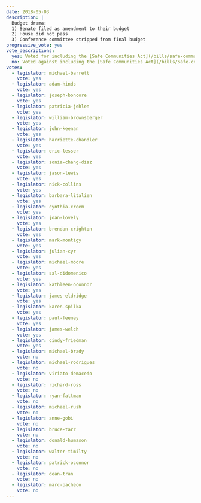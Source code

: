 ```yaml
---
date: 2018-05-03
description: |
  Budget drama:
  1) Senate filed as amendment to their budget
  2) House did not pass
  3) Conference committee stripped from final budget
progressive_vote: yes
vote_descriptions:
  yes: Voted for including the [Safe Communities Act](/bills/safe-communities-act/) in the Senate version of the budget
  no: Voted against including the [Safe Communities Act](/bills/safe-communities-act/) in the Senate version of the budget
votes:
  - legislator: michael-barrett
    vote: yes
  - legislator: adam-hinds
    vote: yes
  - legislator: joseph-boncore
    vote: yes
  - legislator: patricia-jehlen
    vote: yes
  - legislator: william-brownsberger
    vote: yes
  - legislator: john-keenan
    vote: yes
  - legislator: harriette-chandler
    vote: yes
  - legislator: eric-lesser
    vote: yes
  - legislator: sonia-chang-diaz
    vote: yes
  - legislator: jason-lewis
    vote: yes
  - legislator: nick-collins
    vote: yes
  - legislator: barbara-litalien
    vote: yes
  - legislator: cynthia-creem
    vote: yes
  - legislator: joan-lovely
    vote: yes
  - legislator: brendan-crighton
    vote: yes
  - legislator: mark-montigy
    vote: yes
  - legislator: julian-cyr
    vote: yes
  - legislator: michael-moore
    vote: yes
  - legislator: sal-didomenico
    vote: yes
  - legislator: kathleen-oconnor
    vote: yes
  - legislator: james-eldridge
    vote: yes
  - legislator: karen-spilka
    vote: yes
  - legislator: paul-feeney
    vote: yes
  - legislator: james-welch
    vote: yes
  - legislator: cindy-friedman
    vote: yes
  - legislator: michael-brady
    vote: no
  - legislator: michael-rodrigues
    vote: no
  - legislator: viriato-demacedo
    vote: no
  - legislator: richard-ross
    vote: no
  - legislator: ryan-fattman
    vote: no
  - legislator: michael-rush
    vote: no
  - legislator: anne-gobi
    vote: no
  - legislator: bruce-tarr
    vote: no
  - legislator: donald-humason
    vote: no
  - legislator: walter-timilty
    vote: no
  - legislator: patrick-oconnor
    vote: no
  - legislator: dean-tran
    vote: no
  - legislator: marc-pacheco
    vote: no
---
```

